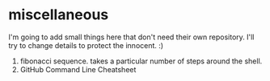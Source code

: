 # miscellaneous
I'm going to add small things here that don't need their own repository. I'll try to change details to protect the innocent. :) 
1. fibonacci sequence. takes a particular number of steps around the shell. 
2. GitHub Command Line Cheatsheet
